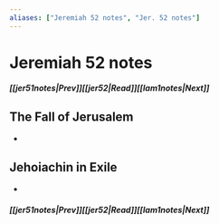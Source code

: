 ```yaml
---
aliases: ["Jeremiah 52 notes", "Jer. 52 notes"]
---
```

# Jeremiah 52 notes
##### <span class=arrow-left></span>[[jer51notes|Prev]]<span class=navigation-separator></span>[[jer52|Read]]<span class=navigation-separator></span>[[lam1notes|Next]]<span class=arrow-right></span>
## The Fall of Jerusalem
- 
## Jehoiachin in Exile
- 
##### <span class=arrow-left></span>[[jer51notes|Prev]]<span class=navigation-separator></span>[[jer52|Read]]<span class=navigation-separator></span>[[lam1notes|Next]]<span class=arrow-right></span>